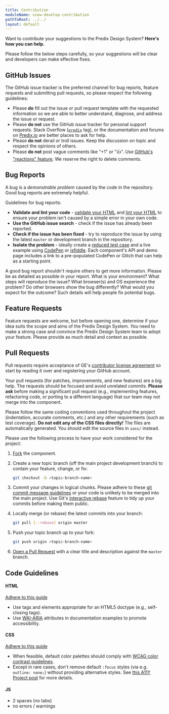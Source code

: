 ```yaml
---
title: Contribution
moduleName: view-develop-contribution
pathToRoot: ../../
layout: default
---
```


Want to contribute your suggestions to the Predix Design System? **Here's how you can help.**

Please follow the below steps carefully, so your suggestions will be clear and developers can make effective fixes.

## GitHub Issues

The GitHub issue tracker is the preferred channel for bug reports, feature requests and submitting pull requests, so please respect the following guidelines:

* Please **do** fill out the issue or pull request template with the requested information so we are able to better understand, diagnose, and address the issue or request.
* Please **do not** use the GitHub issue tracker for personal support requests. Stack Overflow ([`predix`](https://stackoverflow.com/questions/tagged/predix-ui) tag), or the documentation and forums on [Predix.io](https://predix.io) are better places to ask for help.
* Please **do not** derail or troll issues. Keep the discussion on topic and respect the opinions of others.
* Please **do not** post vague comments like "+1" or ":thumbsup:". Use [GitHub's "reactions" feature](https://github.com/blog/2119-add-reactions-to-pull-requests-issues-and-comments). We reserve the right to delete comments.

## Bug Reports

A bug is a _demonstrable problem_ caused by the code in the repository. Good bug reports are extremely helpful.

Guidelines for bug reports:

* **Validate and lint your code** - [validate your HTML](http://html5.validator.nu) and [lint your HTML](http://www.dirtymarkup.com/) to ensure your problem isn't caused by a simple error in your own code.
* **Use the GitHub issue search** - check if the issue has already been reported.
* **Check if the issue has been fixed** - try to reproduce the issue by using the latest `master` or development branch in the repository.
* **Isolate the problem** - ideally create a [reduced test case](https://css-tricks.com/reduced-test-cases/) and a live example using [CodePen](http://codepen.io/mdwragg/pen/LNwmpB) or [jsfiddle](https://jsfiddle.net/Lqmcwhw0/3/). Each component's API and demo page includes a link to a pre-populated CodePen or Glitch that can help as a starting point.

A good bug report shouldn't require others to get more information. Please be as detailed as possible in your report. What is your environment? What steps will reproduce the issue? What browser(s) and OS experience the problem? Do other browsers show the bug differently? What would you expect for the outcome? Such details will help people fix potential bugs.

## Feature Requests

Feature requests are welcome, but before opening one, determine if your idea suits the scope and aims of the Predix Design System. *You* need to make a strong case and convince the Predix Design System team to adopt your feature. Please provide as much detail and context as possible.


## Pull Requests

Pull requests require acceptance of GE's [contributor license agreement](https://www.predix-ui.com/#/develop/cla) so start by reading it over and registering your GitHub account.

Your pull requests (for patches, improvements, and new features) are a big help. The requests should be focused and avoid unrelated commits. **Please ask** before making a significant pull request (e.g., implementing features, refactoring code, or porting to a different language) that our team may not merge into the component.

Please follow the same coding conventions used throughout the project (indentation, accurate comments, etc.) and any other requirements (such as test coverage). **Do not edit any of the CSS files directly!** The files are automatically generated. You should edit the source files in `sass/` instead.

Please use the following process to have your work considered for the project:

1. [Fork](https://help.github.com/fork-a-repo/) the component.

2. Create a new topic branch (off the main project development branch) to contain your feature, change, or fix:

    ```bash
    git checkout -b <topic-branch-name>
    ```

3. Commit your changes in logical chunks. Please adhere to these [git commit message guidelines](http://tbaggery.com/2008/04/19/a-note-about-git-commit-messages.html) or your code is unlikely to be merged into the main project. Use Git's [interactive rebase](https://help.github.com/articles/interactive-rebase) feature to tidy up your commits before making them public.

4. Locally merge (or rebase) the latest commits into your branch:

   ```bash
   git pull [--rebase] origin master
   ```

5. Push your topic branch up to your fork:

   ```bash
   git push origin <topic-branch-name>
   ```

6. [Open a Pull Request](https://help.github.com/articles/using-pull-requests/) with a clear title and description against the `master` branch.

## Code Guidelines

#### HTML

[Adhere to this guide](http://codeguide.co/#html)

- Use tags and elements appropriate for an HTML5 doctype (e.g., self-closing tags).
- Use [WAI-ARIA](https://developer.mozilla.org/en-US/docs/Web/Accessibility/ARIA) attributes in documentation examples to promote accessibility.

#### CSS

[Adhere to this guide](http://codeguide.co/#css)

- When feasible, default color palettes should comply with [WCAG color contrast guidelines](http://www.w3.org/TR/WCAG20/#visual-audio-contrast).
- Except in rare cases, don't remove default `:focus` styles (via e.g. `outline: none;`) without providing alternative styles. See [this A11Y Project post](http://a11yproject.com/posts/never-remove-css-outlines/) for more details.

#### JS

- 2 spaces (no tabs)
- no errors / warnings
